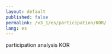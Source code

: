 ```yaml
---
layout: default
published: false
permalink: /v3_1/es/participation/KOR/
lang: es
---
```


participation analysis KOR
